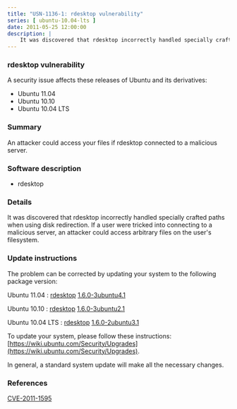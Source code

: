```yaml
---
title: "USN-1136-1: rdesktop vulnerability"
series: [ ubuntu-10.04-lts ]
date: 2011-05-25 12:00:00
description: |
    It was discovered that rdesktop incorrectly handled specially crafted paths when using disk redirection. If a user were tricked into connecting to a malicious server, an attacker could access arbitrary files on the user&#39;s filesystem. 
--- 
```

 
### rdesktop vulnerability

A security issue affects these releases of Ubuntu and its derivatives:

* Ubuntu 11.04
* Ubuntu 10.10
* Ubuntu 10.04 LTS

### Summary

An attacker could access your files if rdesktop connected to a malicious server.

### Software description

* rdesktop 

### Details

It was discovered that rdesktop incorrectly handled specially crafted paths when using disk redirection. If a user were tricked into connecting to a malicious server, an attacker could access arbitrary files on the user&#39;s filesystem. 

### Update instructions

The problem can be corrected by updating your system to the following package version:

Ubuntu 11.04
 : [rdesktop](https://launchpad.net/ubuntu/+source/rdesktop) <span> [1.6.0-3ubuntu4.1](https://launchpad.net/ubuntu/+source/rdesktop/1.6.0-3ubuntu4.1) </span> 

Ubuntu 10.10
 : [rdesktop](https://launchpad.net/ubuntu/+source/rdesktop) <span> [1.6.0-3ubuntu2.1](https://launchpad.net/ubuntu/+source/rdesktop/1.6.0-3ubuntu2.1) </span> 

Ubuntu 10.04 LTS
 : [rdesktop](https://launchpad.net/ubuntu/+source/rdesktop) <span> [1.6.0-2ubuntu3.1](https://launchpad.net/ubuntu/+source/rdesktop/1.6.0-2ubuntu3.1) </span> 

To update your system, please follow these instructions: [https://wiki.ubuntu.com/Security/Upgrades](https://wiki.ubuntu.com/Security/Upgrades).

In general, a standard system update will make all the necessary changes. 

### References

 [CVE-2011-1595](http://people.ubuntu.com/~ubuntu-security/cve/CVE-2011-1595)
 
